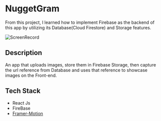 # NuggetGram

From this project, I learned how to implement Firebase as the backend of this app by utilizing its Database(Cloud Firestore) and Storage features.

![ScreenRecord](https://media.giphy.com/media/ZcQSLxmHaRd4AeYdzJ/giphy.gif)

## Description

An app that uploads images, store them in Firebase Storage, then capture the url reference from Database and uses that reference to showcase images on the Front-end.

## Tech Stack

- React Js
- FireBase
- [Framer-Motion](https://www.framer.com/motion/)

